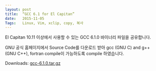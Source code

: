 ```yaml
---
layout: post
title:  “GCC 6.1 for El Capitan”
date:   2015-11-05
Tags:   Linux, Vim, xclip, copy, 복사
---
```


El Capitan 10.11 이상에서 사용할 수 있는 GCC 6.1.0 바이너리 파일을 공유합니다.

GNU 공식 홈페이지에서 Source Code를 다운로드 받아 gcc (GNU C) and g++ (GNU C++), fortran compile이 가능하도록 compile 하였습니다.

Downloads: [gcc-6.1.0.tar.gz][1]

[1]:	https://db.tt/sCQGTABf